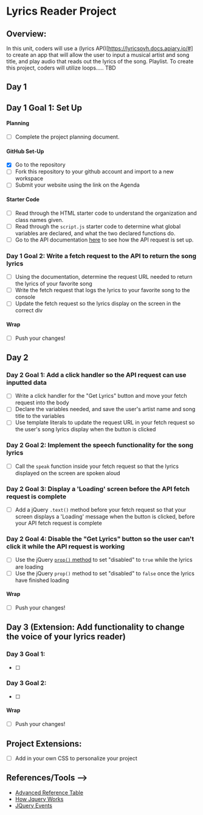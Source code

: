 # Lyrics Reader Project

## Overview:

In this unit, coders will use a (lyrics API)[https://lyricsovh.docs.apiary.io/#] to create an app that will allow the user to input a musical artist and song title, and play audio that reads out the lyrics of the song. Playlist. To create this project, coders will utilize loops..... TBD

## Day 1

## Day 1 Goal 1: Set Up

#### Planning

- [ ] Complete the project planning document.

#### GitHub Set-Up

- [x] Go to the repository
- [ ] Fork this repository to your github account and import to a new workspace
- [ ] Submit your website using the link on the Agenda

#### Starter Code

- [ ] Read through the HTML starter code to understand the organization and class names given.
- [ ] Read through the `script.js` starter code to determine what global variables are declared, and what the two declared functions do.
- [ ] Go to the API documentation [here](https://lyricsovh.docs.apiary.io/#reference/0/lyrics-of-a-song/search) to see how the API request is set up.

### Day 1 Goal 2: Write a fetch request to the API to return the song lyrics

- [ ] Using the documentation, determine the request URL needed to return the lyrics of your favorite song
- [ ] Write the fetch request that logs the lyrics to your favorite song to the console
- [ ] Update the fetch request so the lyrics display on the screen in the correct div

#### Wrap

- [ ] Push your changes!

## Day 2

### Day 2 Goal 1: Add a click handler so the API request can use inputted data

- [ ] Write a click handler for the "Get Lyrics" button and move your fetch request into the body
- [ ] Declare the variables needed, and save the user's artist name and song title to the variables
- [ ] Use template literals to update the request URL in your fetch request so the user's song lyrics display when the button is clicked

### Day 2 Goal 2: Implement the speech functionality for the song lyrics

- [ ] Call the `speak` function inside your fetch request so that the lyrics displayed on the screen are spoken aloud

### Day 2 Goal 3: Display a 'Loading' screen before the API fetch request is complete

- [ ] Add a jQuery `.text()` method before your fetch request so that your screen displays a 'Loading' message when the button is clicked, before your API fetch request is complete

### Day 2 Goal 4: Disable the "Get Lyrics" button so the user can't click it while the API request is working

- [ ] Use the jQuery [`prop()` method](https://api.jquery.com/prop/) to set "disabled" to `true` while the lyrics are loading
- [ ] Use the jQuery `prop()` method to set "disabled" to `false` once the lyrics have finished loading

#### Wrap

- [ ] Push your changes!

## Day 3 (Extension: Add functionality to change the voice of your lyrics reader)

### Day 3 Goal 1:

- [ ]

### Day 3 Goal 2:

- [ ]

#### Wrap

- [ ] Push your changes!

## Project Extensions:

- [ ] Add in your own CSS to personalize your project

## References/Tools -->

- [Advanced Reference Table](https://docs.google.com/document/d/1SElvLDvtVOoYZJyR5XbCQJWbSTxyChDiQkz7n3c63Go/preview)
- [How Jquery Works](http://learn.jquery.com/about-jquery/how-jquery-works/)
- [JQuery Events](http://api.jquery.com/category/events/)

